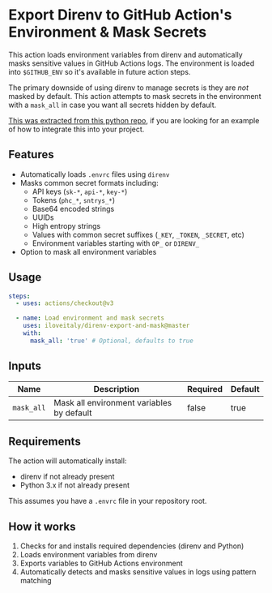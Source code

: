 # Export Direnv to GitHub Action's Environment & Mask Secrets

This action loads environment variables from direnv and automatically masks sensitive values in GitHub Actions logs. The environment is loaded into `$GITHUB_ENV` so it's available in future action steps.

The primary downside of using direnv to manage secrets is they are *not* masked by default. This action attempts to mask secrets in the environment with a `mask_all` in case you want all secrets hidden by default.

[This was extracted from this python repo](https://github.com/iloveitaly/python-starter-template), if you are looking for an example of how to integrate this into your project.

## Features

- Automatically loads `.envrc` files using `direnv`
- Masks common secret formats including:
  - API keys (`sk-*`, `api-*`, `key-*`)
  - Tokens (`phc_*`, `sntrys_*`)
  - Base64 encoded strings
  - UUIDs
  - High entropy strings
  - Values with common secret suffixes (`_KEY`, `_TOKEN`, `_SECRET`, etc)
  - Environment variables starting with `OP_` or `DIRENV_`
- Option to mask all environment variables
## Usage


```yml
steps:
  - uses: actions/checkout@v3

  - name: Load environment and mask secrets
    uses: iloveitaly/direnv-export-and-mask@master
    with:
      mask_all: 'true' # Optional, defaults to true
```

## Inputs

| Name | Description | Required | Default |
|------|-------------|----------|---------|
| `mask_all` | Mask all environment variables by default | false | true |

## Requirements

The action will automatically install:

- direnv if not already present
- Python 3.x if not already present

This assumes you have a `.envrc` file in your repository root.

## How it works

1. Checks for and installs required dependencies (direnv and Python)
2. Loads environment variables from direnv
3. Exports variables to GitHub Actions environment
4. Automatically detects and masks sensitive values in logs using pattern matching
